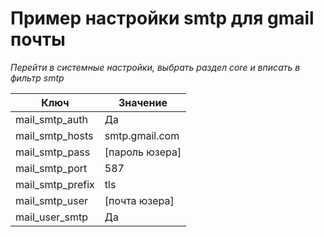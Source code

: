 # Пример настройки smtp для gmail почты

*Перейти в системные настройки, выбрать раздел core и вписать в фильтр smtp*


Ключ |  Значение 
------------- | -------------
mail_smtp_auth | Да
mail_smtp_hosts | smtp.gmail.com
mail_smtp_pass | [пароль юзера]
mail_smtp_port | 587
mail_smtp_prefix | tls
mail_smtp_user | [почта юзера]
mail_user_smtp | Да